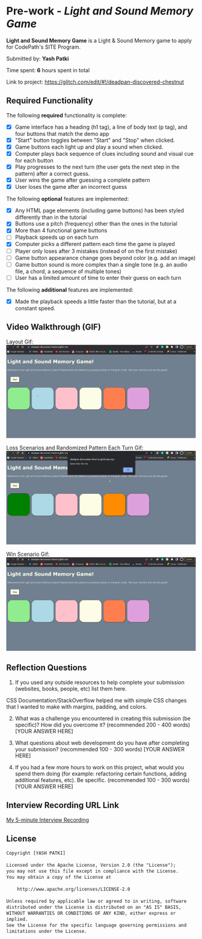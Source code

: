# Pre-work - *Light and Sound Memory Game*

**Light and Sound Memory Game** is a Light & Sound Memory game to apply for CodePath's SITE Program. 

Submitted by: **Yash Patki**

Time spent: **6** hours spent in total

Link to project: https://glitch.com/edit/#!/deadpan-discovered-chestnut

## Required Functionality

The following **required** functionality is complete:

* [x] Game interface has a heading (h1 tag), a line of body text (p tag), and four buttons that match the demo app
* [x] "Start" button toggles between "Start" and "Stop" when clicked. 
* [x] Game buttons each light up and play a sound when clicked. 
* [x] Computer plays back sequence of clues including sound and visual cue for each button
* [x] Play progresses to the next turn (the user gets the next step in the pattern) after a correct guess. 
* [x] User wins the game after guessing a complete pattern
* [x] User loses the game after an incorrect guess

The following **optional** features are implemented:

* [x] Any HTML page elements (including game buttons) has been styled differently than in the tutorial
* [x] Buttons use a pitch (frequency) other than the ones in the tutorial
* [x] More than 4 functional game buttons
* [ ] Playback speeds up on each turn
* [x] Computer picks a different pattern each time the game is played
* [ ] Player only loses after 3 mistakes (instead of on the first mistake)
* [ ] Game button appearance change goes beyond color (e.g. add an image)
* [ ] Game button sound is more complex than a single tone (e.g. an audio file, a chord, a sequence of multiple tones)
* [ ] User has a limited amount of time to enter their guess on each turn

The following **additional** features are implemented:

- [x] Made the playback speeds a little faster than the tutorial, but at a constant speed.

## Video Walkthrough (GIF)

Layout Gif:
![](https://github.com/YashPatki02/codepath-prework/blob/main/layout.gif)

Loss Scenarios and Randomized Pattern Each Turn Gif:
![](https://github.com/YashPatki02/codepath-prework/blob/main/loss.gif)

Win Scenario Gif:
![](https://github.com/YashPatki02/codepath-prework/blob/main/win.gif)


## Reflection Questions
1. If you used any outside resources to help complete your submission (websites, books, people, etc) list them here. 

CSS Documentation/StackOverflow helped me with simple CSS changes that I wanted to make with margins, padding, and colors.

2. What was a challenge you encountered in creating this submission (be specific)? How did you overcome it? (recommended 200 - 400 words) 
[YOUR ANSWER HERE]

3. What questions about web development do you have after completing your submission? (recommended 100 - 300 words) 
[YOUR ANSWER HERE]

4. If you had a few more hours to work on this project, what would you spend them doing (for example: refactoring certain functions, adding additional features, etc). Be specific. (recommended 100 - 300 words) 
[YOUR ANSWER HERE]



## Interview Recording URL Link

[My 5-minute Interview Recording](your-link-here)


## License

    Copyright [YASH PATKI]

    Licensed under the Apache License, Version 2.0 (the "License");
    you may not use this file except in compliance with the License.
    You may obtain a copy of the License at

        http://www.apache.org/licenses/LICENSE-2.0

    Unless required by applicable law or agreed to in writing, software
    distributed under the License is distributed on an "AS IS" BASIS,
    WITHOUT WARRANTIES OR CONDITIONS OF ANY KIND, either express or implied.
    See the License for the specific language governing permissions and
    limitations under the License.
